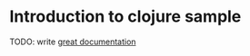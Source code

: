 # Introduction to clojure sample

TODO: write [great documentation](http://jacobian.org/writing/what-to-write/)
